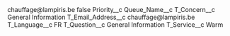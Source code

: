 <?xml version="1.0" encoding="UTF-8"?>
<CustomMetadata xmlns="http://soap.sforce.com/2006/04/metadata" xmlns:xsi="http://www.w3.org/2001/XMLSchema-instance" xmlns:xsd="http://www.w3.org/2001/XMLSchema">
    <label>chauffage@lampiris.be</label>
    <protected>false</protected>
    <values>
        <field>Priority__c</field>
        <value xsi:nil="true"/>
    </values>
    <values>
        <field>Queue_Name__c</field>
        <value xsi:nil="true"/>
    </values>
    <values>
        <field>T_Concern__c</field>
        <value xsi:type="xsd:string">General Information</value>
    </values>
    <values>
        <field>T_Email_Address__c</field>
        <value xsi:type="xsd:string">chauffage@lampiris.be</value>
    </values>
    <values>
        <field>T_Language__c</field>
        <value xsi:type="xsd:string">FR</value>
    </values>
    <values>
        <field>T_Question__c</field>
        <value xsi:type="xsd:string">General Information</value>
    </values>
    <values>
        <field>T_Service__c</field>
        <value xsi:type="xsd:string">Warm</value>
    </values>
</CustomMetadata>
